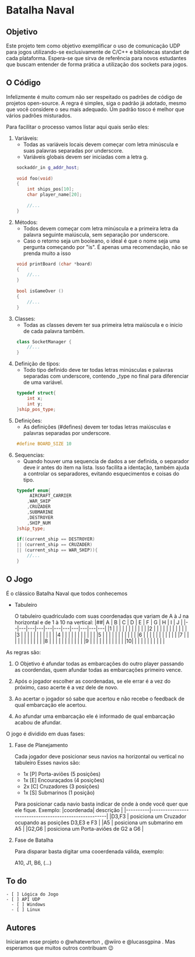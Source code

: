 Batalha Naval
=============

Objetivo
--------
Este projeto tem como objetivo exemplificar o uso de comunicação UDP para jogos utilizando-se exclusivamente de C/C++ e bibliotecas standart de cada plataforma. Espera-se que sirva de referência para novos estudantes que buscam entender de forma prática a utilização dos sockets para jogos.

O Código
--------
Infelizmente é muito comum não ser respeitado os padrões de código de projetos open-source. A regra é simples, siga o padrão
já adotado, mesmo que você considere o seu mais adequado. Um padrão tosco é melhor que vários padrões misturados.

Para facilitar o processo vamos listar aqui quais serão eles:

1. Variáveis:
	* Todas as variáveis locais devem começar com letra minúscula e suas palavras separadas por underscore.
	* Variáveis globais devem ser iniciadas com a letra g.		
```c++
	sockaddr_in g_addr_host;
    
    void foo(void)
    {
        int ships_pos[10];
		char player_name[20];
		
        //...
    }
```


2. Métodos:
	* Todos devem começar com letra minúscula e a primeira letra da palavra seguinte maiúscula, sem separação por underscore.
	* Caso o retorno seja um booleano, o ideal é que o nome seja uma pergunta começando por "is". É apenas uma recomendação, não se prenda muito a isso
```c++
	void printBoard (char *board)
    {
		//...
	}
    
    bool isGameOver ()
    {
		//...
	}
```
3. Classes:
	* Todas as classes devem ter sua primeira letra maiúscula e o inicio de cada palavra também.
	
```c++
	class SocketManager {
		//...
	}
```
4. Definição de tipos:
	* Todo tipo definido deve ter todas letras minúsculas e palavras separadas com underscore, contendo _type no final para diferenciar de uma variável.
```c++
	typedef struct{
    	int x;
        int y;
    }ship_pos_type;
```
5. Definições:
	* As definições (#defines) devem ter todas letras maiúsculas e palavras separadas por underscore.
```c++
	#define BOARD_SIZE 10
```
6. Sequencias:
	* Quando houver uma sequencia de dados a ser definida, o separador deve ir antes do item na lista. Isso facilita a identação, também ajuda a controlar os separadores, evitando esquecimentos e coisas do tipo.
```c++
    typedef enum{
    	 AIRCRAFT_CARRIER
        ,WAR_SHIP
        ,CRUZADER
        ,SUBMARINE
        ,DESTROYER
        ,SHIP_NUM
    }ship_type;
    
    if((current_ship == DESTROYER)
    || (current_ship == CRUZADER)
    || (current_ship == WAR_SHIP)){
    	//...
    }
```


O Jogo
------
É o clássico Batalha Naval que todos conhecemos 

* Tabuleiro

	O tabuleiro quadriculado com suas coordenadas que variam de A à J na horizontal e de 1 à 10 na vertical:
	|##| A | B | C | D | E | F | G | H | I | J |
	|--|---|---|---|---|---|---|---|---|---|---|
	|1 |   |   |   |   |   |   |   |   |   |   |
	|2 |   |   |   |   |   |   |   |   |   |   |
	|3 |   |   |   |   |   |   |   |   |   |   |
	|4 |   |   |   |   |   |   |   |   |   |   |
	|5 |   |   |   |   |   |   |   |   |   |   |
	|6 |   |   |   |   |   |   |   |   |   |   |
	|7 |   |   |   |   |   |   |   |   |   |   |
	|8 |   |   |   |   |   |   |   |   |   |   |
	|9 |   |   |   |   |   |   |   |   |   |   |
	|10|   |   |   |   |   |   |   |   |   |   |

As regras são:

1. O Objetivo é afundar todas as embarcações do outro player passando as coordendas, quem afundar todas as embarcações primeiro vence.

2. Após o jogador escolher as coordenadas, se ele errar é a vez do próximo, caso acerte é a vez dele de novo.

3. Ao acertar o jogador só sabe que acertou e não recebe o feedback de qual embarcação ele acertou.

4. Ao afundar uma embarcação ele é informado de qual embarcação acabou de afundar.


O jogo é dividido em duas fases:

1. Fase de Planejamento
	
    Cada jogador deve posicionar seus navios na horizontal ou vertical no tabuleiro Esses navios são:
	* 1x [P] Porta-aviões (5 posições)
	* 1x [E] Encouraçados (4 posições)
	* 2x [C] Cruzadores (3 posições)
	* 1x [S] Submarinos (1 posição)
	
	Para posicionar cada navio basta indicar de onde à onde você quer que ele fique. Exemplo:
     |coordenada|             descrição                                 |
     |----------|-------------------------------------------------------|
	 |D3,F3     | posiciona um Cruzador ocupando as posições D3,E3 e F3 |
	 |A5        | posiciona um submarino em A5                          |
	 |G2,G6     | posiciona um Porta-aviões de G2 a G6                  |
		
2. Fase de Batalha	
	
    Para disparar basta digitar uma cooerdenada válida, exemplo:
	
	A10, J1, B6, (...)
		
To do
-------
    - [ ] Lógica do Jogo
    - [ ] API UDP
      - [ ] Windows
      - [ ] Linux
		
		
Autores
-------
Iniciaram esse projeto o @whateverton , @wiiro e @lucassgpina . Mas esperamos que muitos outros contribuam :wink: